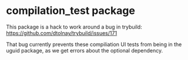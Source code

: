 # compilation_test package

This package is a hack to work around a bug in trybuild:
https://github.com/dtolnay/trybuild/issues/171

That bug currently prevents these compiliation UI tests from being in
the uguid package, as we get errors about the optional dependency.
